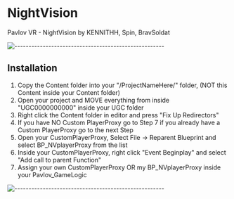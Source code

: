 # NightVision
 Pavlov VR - NightVision by KENNITHH, Spin, BravSoldat

![-----------------------------------------------------](https://raw.githubusercontent.com/andreasbm/readme/master/assets/lines/rainbow.png)
## Installation


1. Copy the Content folder into your "/ProjectNameHere/" folder, (NOT this Content inside your Content folder)
2. Open your project and MOVE everything from inside "UGC0000000000" inside your UGC folder
3. Right click the Content folder in editor and press "Fix Up Redirectors"
4. If you have NO Custom PlayerProxy go to Step 7 if you already have a Custom PlayerProxy go to the next Step
5. Open your CustomPlayerProxy, Select File -> Reparent Blueprint and select BP_NVplayerProxy from the list
6. Inside your CustomPlayerProxy, right click "Event Beginplay" and select "Add call to parent Function"
7. Assign your own CustomPlayerProxy OR my BP_NVplayerProxy inside your Pavlov_GameLogic

![-----------------------------------------------------](https://raw.githubusercontent.com/andreasbm/readme/master/assets/lines/rainbow.png)
